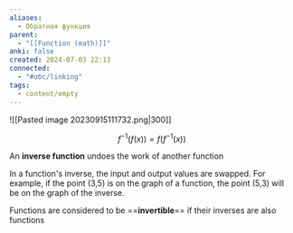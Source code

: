 ```yaml
---
aliases:
  - Обратная функция
parent:
  - "[[Function (math)]]"
anki: false
created: 2024-07-03 22:13
connected:
  - "#обс/linking"
tags:
  - content/empty
---
```



![[Pasted image 20230915111732.png|300]]

$$
f^{-1}(f(x)) = f(f^{-1}(x))
$$

An **inverse function** undoes the work of another function

In a function's inverse, the input and output values are swapped. For example, if the point (3,5) is on the graph of a function, the point (5,3) will be on the graph of the inverse.

Functions are considered to be ==**invertible**== if their inverses are also functions



